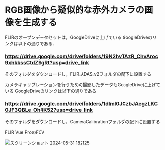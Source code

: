 # RGB画像から疑似的な赤外カメラの画像を生成する

FLIRのオープンデータセットは，GoogleDriveに上げている
GoogleDriveのリンクは以下の通りである．
### https://drive.google.com/drive/folders/19N2hyTAzR_ChvAroc9xhkkssCtdZ9gRt?usp=drive_link
そのフォルダをダウンロードし，FLIR_ADAS_v2フォルダの配下に設置する

カメラキャリブレーションを行うための撮影したデータもGoogleDriveに上げている
GoogleDriveのリンクは以下の通りである
### https://drive.google.com/drive/folders/1dlml0JCzbJAegzLKC0JF3QBLe_Oh4K52?usp=drive_link
そのフォルダをダウンロードし，CameraCalibrationフォルダの配下に設置する



FLIR Vue ProのFOV

![スクリーンショット 2024-05-31 182125](https://github.com/KawaharaItsuki/RGBtoTHERMAL/assets/162657156/15e5d92f-6d4a-4a50-a5da-01855dabead8)
